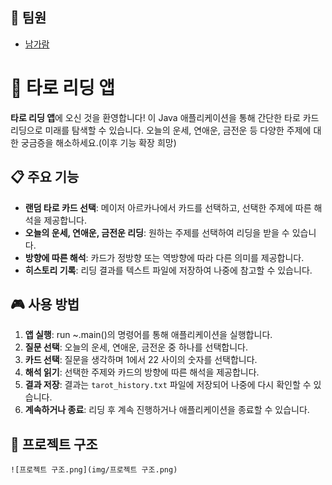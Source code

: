 ## 👥 팀원
- [남가람](https://github.com/catnine11)

# 🔮 타로 리딩 앱

**타로 리딩 앱**에 오신 것을 환영합니다! 이 Java 애플리케이션을 통해 간단한 타로 카드 리딩으로 미래를 탐색할 수 있습니다. 오늘의 운세, 연애운, 금전운 등 다양한 주제에 대한 궁금증을 해소하세요.(이후 기능 확장 희망)

## 📋 주요 기능

- **랜덤 타로 카드 선택**: 메이저 아르카나에서 카드를 선택하고, 선택한 주제에 따른 해석을 제공합니다.
- **오늘의 운세, 연애운, 금전운 리딩**: 원하는 주제를 선택하여 리딩을 받을 수 있습니다.
- **방향에 따른 해석**: 카드가 정방향 또는 역방향에 따라 다른 의미를 제공합니다.
- **히스토리 기록**: 리딩 결과를 텍스트 파일에 저장하여 나중에 참고할 수 있습니다.

## 🎮 사용 방법

1. **앱 실행**: run ~.main()의 명령어를 통해 애플리케이션을 실행합니다.
2. **질문 선택**: 오늘의 운세, 연애운, 금전운 중 하나를 선택합니다.
3. **카드 선택**: 질문을 생각하며 1에서 22 사이의 숫자를 선택합니다.
4. **해석 읽기**: 선택한 주제와 카드의 방향에 따른 해석을 제공합니다.
5. **결과 저장**: 결과는 `tarot_history.txt` 파일에 저장되어 나중에 다시 확인할 수 있습니다.
6. **계속하거나 종료**: 리딩 후 계속 진행하거나 애플리케이션을 종료할 수 있습니다.

## 📂 프로젝트 구조

```plaintext
![프로젝트 구조.png](img/프로젝트 구조.png)
